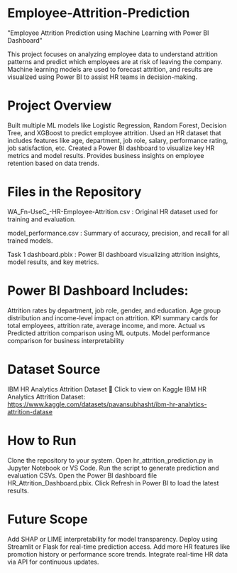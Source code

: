 # Employee-Attrition-Prediction 
"Employee Attrition Prediction using Machine Learning with Power BI Dashboard"

This project focuses on analyzing employee data to understand attrition patterns and predict which employees are at risk of leaving the company. Machine learning models are used to forecast attrition, and results are visualized using Power BI to assist HR teams in decision-making.

 # Project Overview
Built multiple ML models like Logistic Regression, Random Forest, Decision Tree, and XGBoost to predict employee attrition.
Used an HR dataset that includes features like age, department, job role, salary, performance rating, job satisfaction, etc.
Created a Power BI dashboard to visualize key HR metrics and model results.
Provides business insights on employee retention based on data trends.

# Files in the Repository

WA_Fn-UseC_-HR-Employee-Attrition.csv : Original HR dataset used for training and evaluation.

model_performance.csv : Summary of accuracy, precision, and recall for all trained models.

Task 1 dashboard.pbix : Power BI dashboard visualizing attrition insights, model results, and key metrics.

# Power BI Dashboard Includes:
Attrition rates by department, job role, gender, and education.
Age group distribution and income-level impact on attrition.
KPI summary cards for total employees, attrition rate, average income, and more.
Actual vs Predicted attrition comparison using ML outputs.
Model performance comparison for business interpretability


# Dataset Source
IBM HR Analytics Attrition Dataset
🔗 Click to view on Kaggle
IBM HR Analytics Attrition Dataset:
 https://www.kaggle.com/datasets/pavansubhasht/ibm-hr-analytics-attrition-datase

 # How to Run
 Clone the repository to your system.
 Open hr_attrition_prediction.py in Jupyter Notebook or VS Code.
 Run the script to generate prediction and evaluation CSVs.
 Open the Power BI dashboard file HR_Attrition_Dashboard.pbix.
 Click Refresh in Power BI to load the latest results.

# Future Scope
Add SHAP or LIME interpretability for model transparency.
Deploy using Streamlit or Flask for real-time prediction access.
Add more HR features like promotion history or performance score trends.
Integrate real-time HR data via API for continuous updates.
